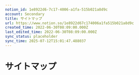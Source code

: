 ```yaml
---
notion_id: 1e8922d6-7c17-4006-a1fa-515b021a8d9c
account: Secondary
title: サイトマップ
url: https://www.notion.so/1e8922d67c174006a1fa515b021a8d9c
created_time: 2022-06-30T08:09:00.000Z
last_edited_time: 2022-06-30T08:09:00.000Z
sync_status: placeholder
sync_time: 2025-07-12T15:01:47.488037
---
```

# サイトマップ
